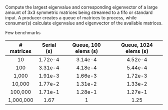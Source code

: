 Compute the largest eigenvalue and corresponding eigenvector of a large amount of 3x3 symmetric matrices being streamed to a fifo or standard input.
A producer creates a queue of matrices to process, while consumer(s) calculate eigenvalue and eigenvector of the available matrices.

Few benchmarks

| # matrices | Serial (s) | Queue, 100 elems (s) | Queue, 1024 elems (s) |
|:----------:|:----------:|:--------------:|:---------------:|
| 10 	     |   1.72e-4  |  3.14e-4       |  4.52e-4              |
| 100 	     |   3.31e-4  |  4.18e-4       |  5.44e-4              |
| 1,000      |   1.91e-3  |  1.66e-3       |  1.72e-3              |
| 10,000     |   1.77e-2  |  1.31e-2       |  1.33e-2              |
| 100,000    |   1.71e-1  |  1.28e-1       |  1.27e-1              |
| 1,000,000  |   1.67     |  1             |  1.25              |

